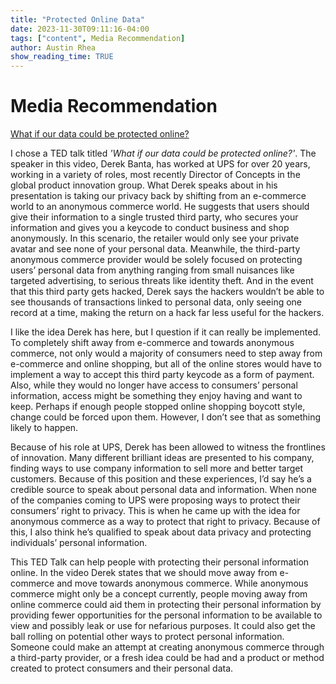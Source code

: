 ```yaml
---
title: "Protected Online Data"
date: 2023-11-30T09:11:16-04:00
tags: ["content", Media Recommendation]
author: Austin Rhea
show_reading_time: TRUE
---
```


# Media Recommendation 

[What if our data could be protected online?](https://www.ted.com/talks/derek_banta_what_if_our_data_could_be_protected_online)

I chose a TED talk titled *'What if our data could be protected online?'*. The speaker in this video, Derek Banta, has worked at UPS for over 20 years, working in a variety of roles, most recently Director of Concepts in the global product innovation group. What Derek speaks about in his presentation is taking our privacy back by shifting from an e-commerce world to an anonymous commerce world. He suggests that users should give their information to a single trusted third party, who secures your information and gives you a keycode to conduct business and shop anonymously. In this scenario, the retailer would only see your private avatar and see none of your personal data. Meanwhile, the third-party anonymous commerce provider would be solely focused on protecting users’ personal data from anything ranging from small nuisances like targeted advertising, to serious threats like identity theft. And in the event that this third party gets hacked, Derek says the hackers wouldn’t be able to see thousands of transactions linked to personal data, only seeing one record at a time, making the return on a hack far less useful for the hackers. 

I like the idea Derek has here, but I question if it can really be implemented. To completely shift away from e-commerce and towards anonymous commerce, not only would a majority of consumers need to step away from e-commerce and online shopping, but all of the online stores would have to implement a way to accept this third party keycode as a form of payment. Also, while they would no longer have access to consumers’ personal information, access might be something they enjoy having and want to keep. Perhaps if enough people stopped online shopping boycott style, change could be forced upon them. However, I don’t see that as something likely to happen. 

Because of his role at UPS, Derek has been allowed to witness the frontlines of innovation. Many different brilliant ideas are presented to his company, finding ways to use company information to sell more and better target customers. Because of this position and these experiences, I’d say he’s a credible source to speak about personal data and information. When none of the companies coming to UPS were proposing ways to protect their consumers’ right to privacy. This is when he came up with the idea for anonymous commerce as a way to protect that right to privacy. Because of this, I also think he’s qualified to speak about data privacy and protecting individuals’ personal information.  

This TED Talk can help people with protecting their personal information online. In the video Derek states that we should move away from e-commerce and move towards anonymous commerce. While anonymous commerce might only be a concept currently, people moving away from online commerce could aid them in protecting their personal information by providing fewer opportunities for the personal information to be available to view and possibly leak or use for nefarious purposes. It could also get the ball rolling on potential other ways to protect personal information. Someone could make an attempt at creating anonymous commerce through a third-party provider, or a fresh idea could be had and a product or method created to protect consumers and their personal data.
